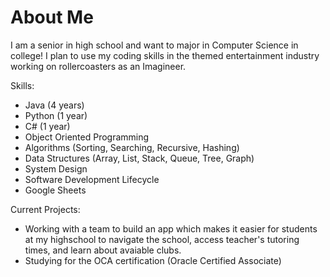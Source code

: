 # About Me

I am a senior in high school and want to major in Computer Science in college! I plan to use my coding skills in the themed entertainment industry working on rollercoasters as an Imagineer.

Skills:
- Java (4 years)
- Python (1 year)
- C# (1 year)
- Object Oriented Programming
- Algorithms (Sorting, Searching, Recursive, Hashing)
- Data Structures (Array, List, Stack, Queue, Tree, Graph)
- System Design
- Software Development Lifecycle
- Google Sheets

Current Projects:
- Working with a team to build an app which makes it easier for students at my highschool to navigate the school, access teacher's tutoring times, and learn about avaiable clubs.
- Studying for the OCA certification (Oracle Certified Associate)

